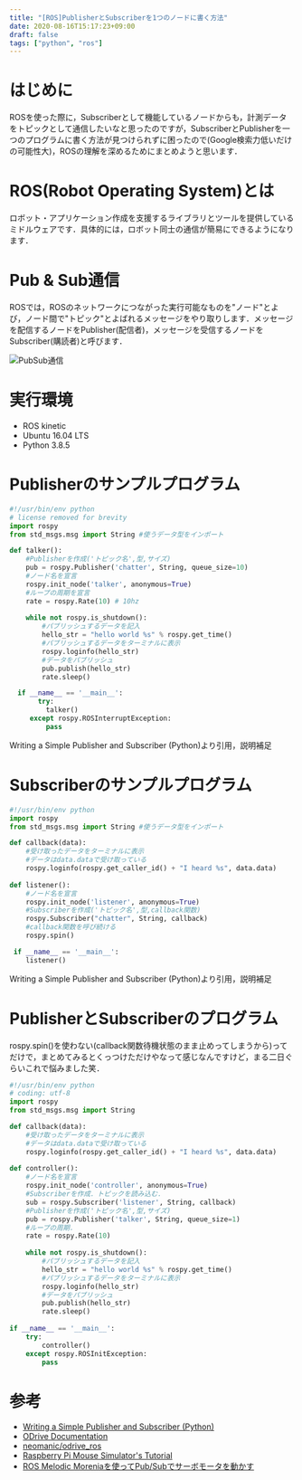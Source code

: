 ```yaml
---
title: "[ROS]PublisherとSubscriberを1つのノードに書く方法"
date: 2020-08-16T15:17:23+09:00
draft: false
tags: ["python", "ros"] 
---
```

<!--more-->

# はじめに
ROSを使った際に，Subscriberとして機能しているノードからも，計測データをトピックとして通信したいなと思ったのですが，SubscriberとPublisherを一つのプログラムに書く方法が見つけられずに困ったので(Google検索力低いだけの可能性大)，ROSの理解を深めるためにまとめようと思います．

# ROS(Robot Operating System)とは
ロボット・アプリケーション作成を支援するライブラリとツールを提供しているミドルウェアです．具体的には，ロボット同士の通信が簡易にできるようになります．

# Pub & Sub通信
ROSでは，ROSのネットワークにつながった実行可能なものを"ノード"とよび，ノード間で"トピック"とよばれるメッセージをやり取りします．メッセージを配信するノードをPublisher(配信者)，メッセージを受信するノードをSubscriber(購読者)と呼びます．

![PubSub通信](.././fig1.png)

# 実行環境
- ROS kinetic
- Ubuntu 16.04 LTS
- Python 3.8.5

# Publisherのサンプルプログラム

```python:talker.py
#!/usr/bin/env python
# license removed for brevity
import rospy
from std_msgs.msg import String #使うデータ型をインポート

def talker():
    #Publisherを作成('トピック名',型,サイズ)
    pub = rospy.Publisher('chatter', String, queue_size=10)
    #ノード名を宣言
    rospy.init_node('talker', anonymous=True)
    #ループの周期を宣言
    rate = rospy.Rate(10) # 10hz
    
    while not rospy.is_shutdown():
        #パブリッシュするデータを記入
        hello_str = "hello world %s" % rospy.get_time()
        #パブリッシュするデータをターミナルに表示
        rospy.loginfo(hello_str)
        #データをパブリッシュ
        pub.publish(hello_str)
        rate.sleep()

  if __name__ == '__main__':
       try:
         talker()
     except rospy.ROSInterruptException:
         pass
```
Writing a Simple Publisher and Subscriber (Python)より引用，説明補足

# Subscriberのサンプルプログラム
```python:listener.py
#!/usr/bin/env python
import rospy
from std_msgs.msg import String #使うデータ型をインポート

def callback(data):
    #受け取ったデータをターミナルに表示
    #データはdata.dataで受け取っている
    rospy.loginfo(rospy.get_caller_id() + "I heard %s", data.data)
     
def listener():
    #ノード名を宣言
    rospy.init_node('listener', anonymous=True)
    #Subscriberを作成('トピック名',型,callback関数)
    rospy.Subscriber("chatter", String, callback)
    #callback関数を呼び続ける
    rospy.spin()

 if __name__ == '__main__':
    listener()
```
Writing a Simple Publisher and Subscriber (Python)より引用，説明補足

# PublisherとSubscriberのプログラム
rospy.spin()を使わない(callback関数待機状態のまま止めってしまうから)ってだけで，まとめてみるとくっつけただけやなって感じなんですけど，まる二日ぐらいこれで悩みました笑．

```python:controller.py
#!/usr/bin/env python
# coding: utf-8
import rospy
from std_msgs.msg import String

def callback(data):
    #受け取ったデータをターミナルに表示
    #データはdata.dataで受け取っている
    rospy.loginfo(rospy.get_caller_id() + "I heard %s", data.data)
      
def controller():
    #ノード名を宣言
    rospy.init_node('controller', anonymous=True)
    #Subscriberを作成．トピックを読み込む．
    sub = rospy.Subscriber('listener', String, callback)
    #Publisherを作成('トピック名',型,サイズ)
    pub = rospy.Publisher('talker', String, queue_size=1)
    #ループの周期．
    rate = rospy.Rate(10)
    
    while not rospy.is_shutdown():
        #パブリッシュするデータを記入
        hello_str = "hello world %s" % rospy.get_time()
        #パブリッシュするデータをターミナルに表示
        rospy.loginfo(hello_str)
        #データをパブリッシュ
        pub.publish(hello_str)
        rate.sleep()
    
if __name__ == '__main__':
    try:
        controller()
    except rospy.ROSInitException:
        pass
```
# 参考
- [Writing a Simple Publisher and Subscriber (Python)](http://wiki.ros.org/ROS/Tutorials/WritingPublisherSubscriber%28python%29)
- [ODrive Documentation](https://docs.odriverobotics.com/)
- [neomanic/odrive_ros](https://github.com/neomanic/odrive_ros)
- [Raspberry Pi Mouse Simulator's Tutorial](https://raspimouse-sim-tutorial.gitbook.io/project/)
- [ROS Melodic Moreniaを使ってPub/Subでサーボモータを動かす](https://tkrel.com/9301)
